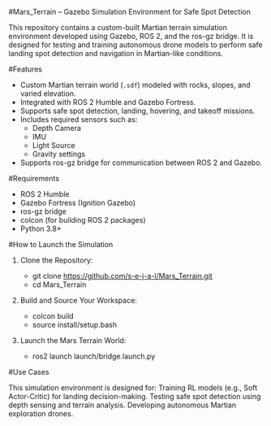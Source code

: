 #Mars_Terrain – Gazebo Simulation Environment for Safe Spot Detection

This repository contains a custom-built Martian terrain simulation environment developed using Gazebo, ROS 2, and the ros-gz bridge. It is designed for testing and training autonomous drone models to perform safe landing spot detection and navigation in Martian-like conditions.

#Features

- Custom Martian terrain world (`.sdf`) modeled with rocks, slopes, and varied elevation.
- Integrated with ROS 2 Humble and Gazebo Fortress.
- Supports safe spot detection, landing, hovering, and takeoff missions.
- Includes required sensors such as:
  - Depth Camera
  - IMU
  - Light Source
  - Gravity settings
- Supports ros-gz bridge for communication between ROS 2 and Gazebo.

#Requirements

- ROS 2 Humble
- Gazebo Fortress (Ignition Gazebo)
- ros-gz bridge
- colcon (for building ROS 2 packages)
- Python 3.8+

#How to Launch the Simulation

1. Clone the Repository:
    - git clone https://github.com/s-e-j-a-l/Mars_Terrain.git
    - cd Mars_Terrain

2. Build and Source Your Workspace:
    - colcon build
    - source install/setup.bash

3. Launch the Mars Terrain World:
    - ros2 launch launch/bridge.launch.py
 
#Use Cases

This simulation environment is designed for:
Training RL models (e.g., Soft Actor-Critic) for landing decision-making.
Testing safe spot detection using depth sensing and terrain analysis.
Developing autonomous Martian exploration drones.






